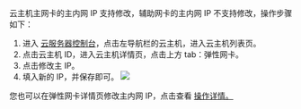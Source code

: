 云主机主网卡的主内网 IP 支持修改，辅助网卡的主内网 IP 不支持修改，操作步骤如下：
1. 进入 [云服务器控制台](http://console.tce.fsphere.cn/cvm/)，点击左导航栏的云主机，进入云主机列表页。
2. 点击云主机 ID，进入云主机详情页，点击上方 tab：弹性网卡。
3. 点击修改主 IP。
4. 填入新的 IP，并保存即可。
![](https://mc.qcloudimg.com/static/img/9c08d3a7ead4707abd6315e2a092184b/A%7D%257Q%25R3C5QDOR%24JM%25I3U%28D.png)

您也可以在弹性网卡详情页修改主内网 IP，点击查看 [操作详情。](http://tce.fsphere.cn/doc/product/215/6513#.E4.BF.AE.E6.94.B9.E4.B8.BB.E5.86.85.E7.BD.91ip)
